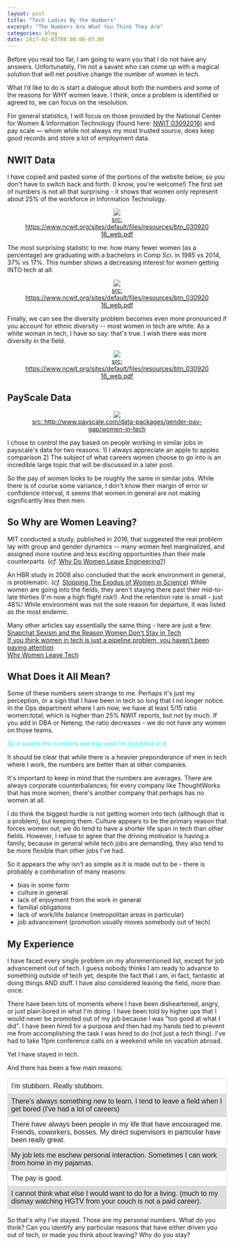 ```yaml
---
layout: post
title: "Tech Ladies By the Numbers"
excerpt: "The Numbers Are What You Think They Are"
categories: blog
date: 2017-02-03T08:00:00-07:00
---
```


<style>
table {
    font-family: arial, sans-serif;
    border-collapse: collapse;
    width: 100%;
}

td, th {
    border: 1px solid #dddddd;
    text-align: left;
    padding: 8px;
}

tr:nth-child(even) {
    background-color: #dddddd;
}

tr:nth-child(odd) {
	background-color: white;
}
</style>

Before you read too far, I am going to warn you that I do not have any answers.  Unfortunately, I'm not a savant who can come up with a magical solution that will net positive change the number of women in tech.

What I’d like to do is start a dialogue about both the numbers and some of the reasons for WHY women leave.  I think, once a problem is identified or agreed to, we can focus on the resolution.  

For general statistics, I will focus on those provided by the National Center for Women & Information Technology (found here: <a href="https://www.ncwit.org/sites/default/files/resources/btn_03092016_web.pdf">NWIT 03092016</a>) and pay scale — whom while not always my most trusted source, does keep good records and store a lot of employment data.

<h2>NWIT Data</h2>
I have copied and pasted some of the portions of the website below, so you don't have to switch back and forth. (I know, you're welcome!)  The first set of numbers is not all that surprising - it shows that women only represent about 25% of the workforce in Information Technology.
<center><figure>
    <img src="/images/NWIT_3.png">
    <figcaption><a href="https://www.ncwit.org/sites/default/files/resources/btn_03092016_web.pdf">src: https://www.ncwit.org/sites/default/files/resources/btn_03092016_web.pdf</a></figcaption>
</figure></center>
The most surprising statistic to me: how many fewer women (as a percentage) are graduating with a bachelors in Comp Sci. in 1985 vs 2014, 37% vs 17%.  This number shows a decreasing interest for women getting INTO tech at all.
<center><figure>
    <img src="/images/NWIT_1.png">
    <figcaption><a href="https://www.ncwit.org/sites/default/files/resources/btn_03092016_web.pdf">src: https://www.ncwit.org/sites/default/files/resources/btn_03092016_web.pdf</a></figcaption>
</figure></center>
Finally, we can see the diversity problem becomes even more pronounced if you account for ethnic diversity -- most women in tech are white.  As a white woman in tech, I have so say: that's true.  I wish there was more diversity in the field.
<center><figure>
    <img src="/images/NWIT_2.png">
    <figcaption><a href="https://www.ncwit.org/sites/default/files/resources/btn_03092016_web.pdf">src: https://www.ncwit.org/sites/default/files/resources/btn_03092016_web.pdf</a></figcaption>
</figure></center>

<h2>PayScale Data</h2>
<center><figure>
    <img src="/images/payscaleinfo.png">
    <figcaption><a href="http://www.payscale.com/data-packages/gender-pay-gap/women-in-tech">src: http://www.payscale.com/data-packages/gender-pay-gap/women-in-tech</a></figcaption>
</figure></center>
I chose to control the pay based on people working in similar jobs in payscale's data for two reasons:
1) I always appreciate an apple to apples comparison
2) The subject of what careers women choose to go into is an incredible large topic that will be discussed in a later post.

So the pay of women looks to be roughly the same in similar jobs.  While there is of course some variance, I don't know their margin of error or confidence interval, it seems that women in general are not making significantly less then men.

<h2>So Why are Women Leaving?</h2>
MIT conducted a study, published in 2016, that suggested the real problem lay with group and gender dynamics -- many women feel marginalized, and assigned more routine and less exciting opportunities than their male counterparts. (<i>cf. </i> <a href="http://news.mit.edu/2016/why-do-women-leave-engineering-0615">Why Do Women Leave Engineering?</a>)

An HBR study in 2008 also concluded that the work environment in general, is problematic. (<i>cf. </i> <a href="https://hbr.org/2008/06/stopping-the-exodus-of-women-in-science">Stopping The Exodus of Women in Science</a>)  While women are going into the fields, they aren't staying there past their mid-to-late thirties (I'm now a high flight risk!).  And the retention rate is small - just 48%!  While environment was not the sole reason for departure, it was listed as the most endemic.

Many other articles say essentially the same thing - here are just a few:<br>
<a href="https://www.washingtonpost.com/news/on-leadership/wp/2014/05/30/snapchat-sexism-and-the-reason-women-dont-stay-in-tech/?utm_term=.39781426036d">Snapchat Sexism and the Reason Women Don't Stay in Tech</a><br>
<a href="https://medium.com/tech-diversity-files/if-you-think-women-in-tech-is-just-a-pipeline-problem-you-haven-t-been-paying-attention-cb7a2073b996#.rfhojnmlc">If you think women in tech is just a pipeline problem, you haven’t been paying attention</a><br>
<a href="http://fortune.com/2014/10/02/women-leave-tech-culture/">Why Women Leave Tech</a>

<h2>What Does it All Mean?</h2>

Some of these numbers seem strange to me.  Perhaps it's just my perception, or a sign that I have been in tech so long that I no longer notice.  In the Ops department where I am now, we have at least 5/15 ratio women:total; which is higher than 25% NWIT reports, but not by much.  If you add in DBA or Neteng, the ratio decreases - we do not have any women on those teams.

<font color="cyan"><i>So it seems the numbers are true and I'm just blind to it.</i></font>

It should be clear that while there is a heavier preponderance of men in tech where I work, the numbers are better than at other companies.  

It's important to keep in mind that the numbers are averages.  There are always corporate counterbalances; for every company like ThoughtWorks that has more women, there's another company that perhaps has no women at all.

I do think the biggest hurdle is not getting women into tech (although that is a problem), but keeping them.  Culture appears to be the primary reason that forces women out; we do tend to have a shorter life span in tech than other fields.  However, I refuse to agree that the driving motivator is having a family, because in general while tech jobs are demanding, they also tend to be more flexible than other jobs I’ve had.

So it appears the why isn't as simple as it is made out to be - there is probably a combination of many reasons:
* bias in some form<br> 
* culture in general<br>
* lack of enjoyment from the work in general<br>
* familial obligations<br>
* lack of work/life balance (metropolitan areas in particular)<br>
* job advancement (promotion usually moves somebody out of tech) <br>

<h2>My Experience</h2>

I have faced every single problem on my aforementioned list, except for job advancement out of tech.  I guess nobody thinks I am ready to advance to something outside of tech yet, despite the fact that I am, in fact, fantastic at doing things AND stuff.  I have also considered leaving the field, more than once.

There have been lots of moments where I have been disheartened, angry, or just plain bored in what I'm doing.  I have been told by higher ups that I would never be promoted out of my job because I was "too good at what I did".  I have been hired for a purpose and then had my hands tied to prevent me from accomplishing the task I was hired to do (not just a tech thing).  I've had to take 11pm conference calls on a weekend while on vacation abroad.

Yet I have stayed in tech.

And there has been a few main reasons:
<font color="black"><table>
<tr><td>I'm stubborn.  Really stubborn.</td></tr>
<tr><td>There's always something new to learn.  I tend to leave a field when I get bored (I've had a lot of careers)</td></tr>
<tr><td>There have always been people in my life that have encouraged me.  Friends, coworkers, bosses.  My direct supervisors in particular have been really great.</td></tr>
<tr><td>My job lets me eschew personal interaction.  Sometimes I can work from home in my pajamas.</td></tr>
<tr><td>The pay is good.</td></tr>
<tr><td>I cannot think what else I would want to do for a living.  (much to my dismay watching HGTV from your couch is not a paid career).</td></tr>
</table></font>

So that's why I've stayed.  Those are my personal numbers.  What do you think?  Can you identify any particular reasons that have either driven you out of tech, or made you think about leaving?  Why do you stay?
